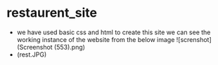 # restaurent_site
- we have used basic css and html to create this site 
we can see the working instance of the website from the below image ![screnshot](Screenshot (553).png)
- (rest.JPG)

